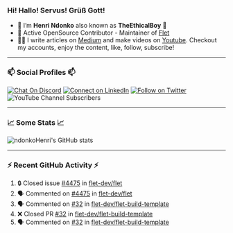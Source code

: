 ### Hi! Hallo! Servus! Grüß Gott!

- 🙂  I’m **Henri Ndonko** also known as **TheEthicalBoy** 👾
- 🚀  Active OpenSource Contributor - Maintainer of [Flet](https://github.com/flet-dev/flet) 
- 👨‍🏫  I write articles on [Medium](https://ndonkohenri.medium.com/) and make videos on [Youtube](https://youtube.com/@ndonkoHenri). Checkout my accounts, enjoy the content, like, follow, subscribe!

---

### 📫 Social Profiles 📫

[![Chat On Discord](https://img.shields.io/badge/--discord?label=Username=the_ethical_boy&logo=Discord&style=social)](https://github.com/ndonkoHenri) 
[![Connect on LinkedIn](https://img.shields.io/badge/--linkedin?label=LinkedIn&logo=LinkedIn&style=social)](https://www.linkedin.com/in/ndonkohenri) 
[![Follow on Twitter](https://img.shields.io/badge/--twitter?label=Twitter&logo=Twitter&style=social)](https://twitter.com/ndonkoHenri)
![YouTube Channel Subscribers](https://img.shields.io/youtube/channel/subscribers/UC2j9sVx0O7M8CebjMtyCuNQ?style=social&label=Youtube&link=https%3A%2F%2Fyoutube.com%2F%40ndonkoHenri)

---

### 📈 Some Stats 📈

<!-- <a href="https://github.com/ndonkoHenri">
<img src="https://github.com/ndonkoHenri/github-stats/blob/master/generated/overview.svg#gh-dark-mode-only" />
<img src="https://github.com/ndonkoHenri/github-stats/blob/master/generated/languages.svg#gh-dark-mode-only" />
<img src="https://github.com/ndonkoHenri/github-stats/blob/master/generated/overview.svg#gh-light-mode-only" />
<img src="https://github.com/ndonkoHenri/github-stats/blob/master/generated/languages.svg#gh-light-mode-only" />
</a> -->

<!-- ![ndonkoHenri's GitHub stats](https://github-readme-stats.vercel.app/api?username=ndonkoHenri&show_icons=true) -->

![ndonkoHenri's GitHub stats](https://github-readme-stats.vercel.app/api?username=ndonkoHenri&theme=tokyonight&show_icons=true&title_color=fff&text_color=fff)

<!-- [![Top Langs](https://github-readme-stats.vercel.app/api/top-langs/?username=ndonkoHenri)](https://github.com/ndonkoHenri/github-readme-stats) -->

---

### :zap: Recent GitHub Activity :zap:

<!--START_SECTION:activity-->
1. 🔒 Closed issue [#4475](https://github.com/flet-dev/flet/issues/4475) in [flet-dev/flet](https://github.com/flet-dev/flet)
2. 🗣 Commented on [#4475](https://github.com/flet-dev/flet/issues/4475#issuecomment-2512409155) in [flet-dev/flet](https://github.com/flet-dev/flet)
3. 🗣 Commented on [#32](https://github.com/flet-dev/flet-build-template/pull/32#issuecomment-2510802200) in [flet-dev/flet-build-template](https://github.com/flet-dev/flet-build-template)
4. ❌ Closed PR [#32](https://github.com/flet-dev/flet-build-template/pull/32) in [flet-dev/flet-build-template](https://github.com/flet-dev/flet-build-template)
5. 🗣 Commented on [#32](https://github.com/flet-dev/flet-build-template/pull/32#issuecomment-2510593417) in [flet-dev/flet-build-template](https://github.com/flet-dev/flet-build-template)
<!--END_SECTION:activity-->
